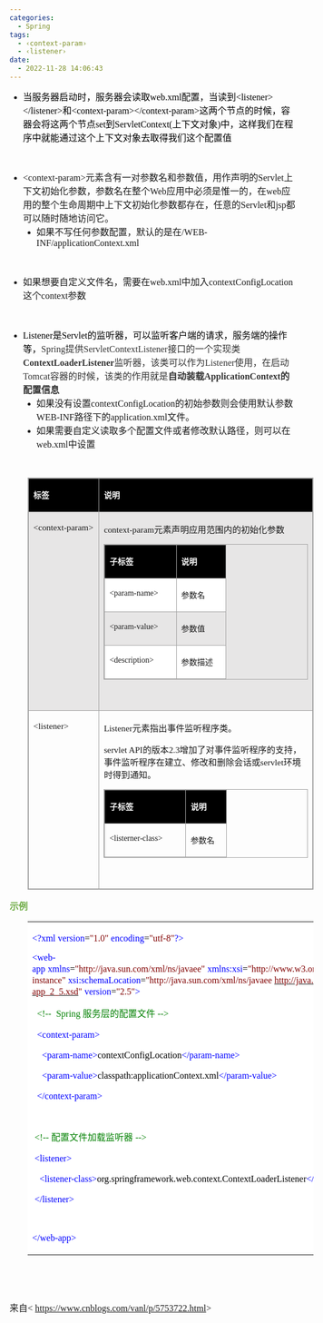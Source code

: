 ```yaml
---
categories:
  - Spring
tags:
  - ‹context-param›
  - ‹listener›
date:
  - 2022-11-28 14:06:43
---
```


<ul style="list-style-type:disc">
    <li><span style="font-size:12.0pt"><span style="font-family:&quot;Microsoft YaHei UI&quot;"><span
                    style="color:black">当服务器启动时，服务器会读取</span></span></span><span style="font-size:12.0pt"><span
                style="font-family:&quot;Comic Sans MS&quot;"><span
                    style="color:black">web.xml</span></span></span><span style="font-size:12.0pt"><span
                style="font-family:&quot;Microsoft YaHei UI&quot;"><span
                    style="color:black">配置，当读到</span></span></span><span style="font-size:12.0pt"><span
                style="font-family:&quot;Comic Sans MS&quot;"><span
                    style="color:black">&lt;listener&gt;&lt;/listener&gt;</span></span></span><span
            style="font-size:12.0pt"><span style="font-family:&quot;Microsoft YaHei UI&quot;"><span
                    style="color:black">和</span></span></span><span style="font-size:12.0pt"><span
                style="font-family:&quot;Comic Sans MS&quot;"><span
                    style="color:black">&lt;context-param&gt;&lt;/context-param&gt;</span></span></span><span
            style="font-size:12.0pt"><span style="font-family:&quot;Microsoft YaHei UI&quot;"><span
                    style="color:black">这两个节点的时候，容器会将这两个节点</span></span></span><span style="font-size:12.0pt"><span
                style="font-family:&quot;Comic Sans MS&quot;"><span style="color:black">set</span></span></span><span
            style="font-size:12.0pt"><span style="font-family:&quot;Microsoft YaHei UI&quot;"><span
                    style="color:black">到</span></span></span><span style="font-size:12.0pt"><span
                style="font-family:&quot;Comic Sans MS&quot;"><span
                    style="color:black">ServletContext(</span></span></span><span style="font-size:12.0pt"><span
                style="font-family:&quot;Microsoft YaHei UI&quot;"><span
                    style="color:black">上下文对象</span></span></span><span style="font-size:12.0pt"><span
                style="font-family:&quot;Comic Sans MS&quot;"><span style="color:black">)</span></span></span><span
            style="font-size:12.0pt"><span style="font-family:&quot;Microsoft YaHei UI&quot;"><span
                    style="color:black">中，这样我们在程序中就能通过这个上下文对象去取得我们这个配置值</span></span></span></li>
</ul>
<p style="margin-left:36px"><span style="font-size:12.0pt"><span
            style="font-family:&quot;Microsoft YaHei UI&quot;">&nbsp;</span></span></p>
<ul style="list-style-type:disc">
    <li><span style="font-size:12.0pt"><span
                style="font-family:&quot;Comic Sans MS&quot;">&lt;context-param&gt;</span></span><span
            style="font-size:12.0pt"><span
                style="font-family:&quot;Microsoft YaHei UI&quot;">元素含有一对参数名和参数值，用作</span></span><span
            style="font-size:12.0pt"><span style="font-family:&quot;Microsoft YaHei UI&quot;">声明</span></span><span
            style="font-size:12.0pt"><span style="font-family:&quot;Microsoft YaHei UI&quot;">的</span></span><span
            style="font-size:12.0pt"><span style="font-family:&quot;Comic Sans MS&quot;">Servlet</span></span><span
            style="font-size:12.0pt"><span
                style="font-family:&quot;Microsoft YaHei UI&quot;">上下文初始化参数，参数名在整个</span></span><span
            style="font-size:12.0pt"><span style="font-family:&quot;Comic Sans MS&quot;">Web</span></span><span
            style="font-size:12.0pt"><span
                style="font-family:&quot;Microsoft YaHei UI&quot;">应用中必须是惟一的，在</span></span><span
            style="font-size:12.0pt"><span style="font-family:&quot;Comic Sans MS&quot;">web</span></span><span
            style="font-size:12.0pt"><span
                style="font-family:&quot;Microsoft YaHei UI&quot;">应用的整个生命周期中上下文初始化参数都存在，任意的</span></span><span
            style="font-size:12.0pt"><span style="font-family:&quot;Comic Sans MS&quot;">Servlet</span></span><span
            style="font-size:12.0pt"><span style="font-family:&quot;Microsoft YaHei UI&quot;">和</span></span><span
            style="font-size:12.0pt"><span style="font-family:&quot;Comic Sans MS&quot;">jsp</span></span><span
            style="font-size:12.0pt"><span style="font-family:&quot;Microsoft YaHei UI&quot;">都可以随时随地访问它。</span></span>
        <ul style="list-style-type:disc">
            <li><span style="font-size:12.0pt"><span
                        style="font-family:&quot;Microsoft YaHei UI&quot;">如果不写任何参数配置，默认的是在</span></span><span
                    style="font-size:12.0pt"><span
                        style="font-family:&quot;Comic Sans MS&quot;">/WEB-INF/applicationContext.xml</span></span></li>
        </ul>
    </li>
</ul>
<p><span style="font-size:12.0pt"><span style="font-family:&quot;Comic Sans MS&quot;">&nbsp;</span></span></p>
<ul style="list-style-type:disc">
    <li><span style="font-size:12.0pt"><span
                style="font-family:&quot;Microsoft YaHei UI&quot;">如果想要自定义文件名，需要在</span></span><span
            style="font-size:12.0pt"><span style="font-family:&quot;Comic Sans MS&quot;">web.xml</span></span><span
            style="font-size:12.0pt"><span style="font-family:&quot;Microsoft YaHei UI&quot;">中加入</span></span><span
            style="font-size:12.0pt"><span
                style="font-family:&quot;Comic Sans MS&quot;">contextConfigLocation</span></span><span
            style="font-size:12.0pt"><span style="font-family:&quot;Microsoft YaHei UI&quot;">这个</span></span><span
            style="font-size:12.0pt"><span style="font-family:&quot;Comic Sans MS&quot;">context</span></span><span
            style="font-size:12.0pt"><span style="font-family:&quot;Microsoft YaHei UI&quot;">参数</span></span></li>
</ul>
<p><span style="font-size:12.0pt"><span style="font-family:&quot;Microsoft YaHei UI&quot;">&nbsp;</span></span></p>
<ul style="list-style-type:disc">
    <li><span style="font-size:12.0pt"><span style="font-family:&quot;Comic Sans MS&quot;"><span
                    style="color:black">Listener</span></span></span><span style="font-size:12.0pt"><span
                style="font-family:&quot;Microsoft YaHei UI&quot;"><span style="color:black">是</span></span></span><span
            style="font-size:12.0pt"><span style="font-family:&quot;Comic Sans MS&quot;"><span
                    style="color:black">Servlet</span></span></span><span style="font-size:12.0pt"><span
                style="font-family:&quot;Microsoft YaHei UI&quot;"><span
                    style="color:black">的监听器，可以监听客户端的请求，服务端的操作等，</span></span></span><span
            style="font-size:12.0pt"><span style="background-color:white"><span
                    style="font-family:&quot;Comic Sans MS&quot;"><span
                        style="color:#333333">Spring</span></span></span></span><span style="font-size:12.0pt"><span
                style="background-color:white"><span style="font-family:&quot;Microsoft YaHei UI&quot;"><span
                        style="color:#333333">提供</span></span></span></span><span style="font-size:12.0pt"><span
                style="background-color:white"><span style="font-family:&quot;Comic Sans MS&quot;"><span
                        style="color:#333333">ServletContextListener</span></span></span></span><span
            style="font-size:12.0pt"><span style="background-color:white"><span
                    style="font-family:&quot;Microsoft YaHei UI&quot;"><span
                        style="color:#333333">接口的一个实现类</span></span></span></span><span style="font-size:12.0pt"><span
                style="background-color:white"><strong><span style="font-family:&quot;Comic Sans MS&quot;"><span
                            style="color:#333333">ContextLoaderListener</span></span></strong></span></span><span
            style="font-size:12.0pt"><span style="background-color:white"><span
                    style="font-family:&quot;Microsoft YaHei UI&quot;"><span
                        style="color:#333333">监听器，该类可以作为</span></span></span></span><span style="font-size:12.0pt"><span
                style="background-color:white"><span style="font-family:&quot;Comic Sans MS&quot;"><span
                        style="color:#333333">Listener</span></span></span></span><span style="font-size:12.0pt"><span
                style="background-color:white"><span style="font-family:&quot;Microsoft YaHei UI&quot;"><span
                        style="color:#333333">使用，在启动</span></span></span></span><span style="font-size:12.0pt"><span
                style="background-color:white"><span style="font-family:&quot;Comic Sans MS&quot;"><span
                        style="color:#333333">Tomcat</span></span></span></span><span style="font-size:12.0pt"><span
                style="background-color:white"><span style="font-family:&quot;Microsoft YaHei UI&quot;"><span
                        style="color:#333333">容器的时候，该类的作用就是</span></span></span></span><span
            style="font-size:12.0pt"><span style="background-color:white"><strong><span
                        style="font-family:&quot;Microsoft YaHei UI&quot;"><span
                            style="color:#333333">自动装载</span></span></strong></span></span><span
            style="font-size:12.0pt"><span style="background-color:white"><strong><span
                        style="font-family:&quot;Comic Sans MS&quot;"><span
                            style="color:#333333">ApplicationContext</span></span></strong></span></span><span
            style="font-size:12.0pt"><span style="background-color:white"><strong><span
                        style="font-family:&quot;Microsoft YaHei UI&quot;"><span
                            style="color:#333333">的配置信息</span></span></strong></span></span>
        <ul style="list-style-type:disc">
            <li><span style="font-size:12.0pt"><span
                        style="font-family:&quot;Microsoft YaHei UI&quot;">如果没有设置</span></span><span
                    style="font-size:12.0pt"><span
                        style="font-family:&quot;Comic Sans MS&quot;">contextConfigLocation</span></span><span
                    style="font-size:12.0pt"><span
                        style="font-family:&quot;Microsoft YaHei UI&quot;">的初始参数则会使用默认参数</span></span><span
                    style="font-size:12.0pt"><span
                        style="font-family:&quot;Comic Sans MS&quot;">WEB-INF</span></span><span
                    style="font-size:12.0pt"><span
                        style="font-family:&quot;Microsoft YaHei UI&quot;">路径下的</span></span><span
                    style="font-size:12.0pt"><span
                        style="font-family:&quot;Comic Sans MS&quot;">application.xml</span></span><span
                    style="font-size:12.0pt"><span style="font-family:&quot;Microsoft YaHei UI&quot;">文件。</span></span>
            </li>
            <li><span style="font-size:12.0pt"><span
                        style="font-family:&quot;Microsoft YaHei UI&quot;">如果需要自定义读取多个配置文件或者修改默认路径，则可以在</span></span><span
                    style="font-size:12.0pt"><span
                        style="font-family:&quot;Comic Sans MS&quot;">web.xml</span></span><span
                    style="font-size:12.0pt"><span style="font-family:&quot;Microsoft YaHei UI&quot;">中设置</span></span>
            </li>
        </ul>
    </li>
</ul>
<p style="margin-left:72px"><span style="font-size:12.0pt"><span
            style="font-family:&quot;Microsoft YaHei UI&quot;">&nbsp;</span></span></p>
<table summary="" cellspacing="0"
    style="border-collapse:collapse; border-color:#a3a3a3; border-style:solid; border-width:1px; margin-left:32px"
    class=" cke_show_border">
    <tbody>
        <tr>
            <td
                style="background-color:black; border-bottom:1px solid #a3a3a3; border-left:1px solid #a3a3a3; border-right:1px solid #a3a3a3; border-top:1px solid #a3a3a3; vertical-align:top; width:1.7416in">
                <p><span style="font-size:10.5pt"><span style="font-family:&quot;Microsoft YaHei UI&quot;"><span
                                style="color:white"><strong>标签</strong></span></span></span></p>
            </td>
            <td
                style="background-color:black; border-bottom:1px solid #a3a3a3; border-left:1px solid #a3a3a3; border-right:1px solid #a3a3a3; border-top:1px solid #a3a3a3; vertical-align:top; width:6.9388in">
                <p><span style="font-size:10.5pt"><span style="font-family:&quot;Microsoft YaHei UI&quot;"><span
                                style="color:white"><strong>说明</strong></span></span></span></p>
            </td>
        </tr>
        <tr>
            <td
                style="background-color:#e7e6e6; border-bottom:1px solid #a3a3a3; border-left:1px solid #a3a3a3; border-right:1px solid #a3a3a3; border-top:1px solid #a3a3a3; vertical-align:top; width:1.7416in">
                <p><span style="font-size:11.5pt"><span
                            style="font-family:&quot;Comic Sans MS&quot;">&lt;context-param&gt;</span></span></p>
            </td>
            <td
                style="background-color:#e7e6e6; border-bottom:1px solid #a3a3a3; border-left:1px solid #a3a3a3; border-right:1px solid #a3a3a3; border-top:1px solid #a3a3a3; vertical-align:top; width:6.9388in">
                <p><span style="font-size:11.5pt"><span
                            style="font-family:&quot;Comic Sans MS&quot;">context-param</span><span
                            style="font-family:&quot;Microsoft YaHei UI&quot;">元素声明应用范围内的初始化参数</span></span></p>
                <table summary="" cellspacing="0"
                    style="border-collapse:collapse; border-color:#a3a3a3; border-style:solid; border-width:1px; "
                    class=" cke_show_border">
                    <tbody>
                        <tr>
                            <td
                                style="background-color:black; border-bottom:1px solid #a3a3a3; border-left:1px solid #a3a3a3; border-right:1px solid #a3a3a3; border-top:1px solid #a3a3a3; vertical-align:top; width:1.1201in">
                                <p><span style="font-size:10.5pt"><span
                                            style="font-family:&quot;Microsoft YaHei UI&quot;"><span
                                                style="color:white"><strong>子标签</strong></span></span></span></p>
                            </td>
                            <td
                                style="background-color:black; border-bottom:1px solid #a3a3a3; border-left:1px solid #a3a3a3; border-right:1px solid #a3a3a3; border-top:1px solid #a3a3a3; vertical-align:top; width:.6638in">
                                <p><span style="font-size:10.5pt"><span
                                            style="font-family:&quot;Microsoft YaHei UI&quot;"><span
                                                style="color:white"><strong>说明</strong></span></span></span></p>
                            </td>
                        </tr>
                        <tr>
                            <td
                                style="background-color:white; border-bottom:1px solid #a3a3a3; border-left:1px solid #a3a3a3; border-right:1px solid #a3a3a3; border-top:1px solid #a3a3a3; vertical-align:top; width:1.1395in">
                                <p><span style="font-size:10.5pt"><span
                                            style="font-family:&quot;Comic Sans MS&quot;">&lt;param-name&gt;</span></span>
                                </p>
                            </td>
                            <td
                                style="background-color:white; border-bottom:1px solid #a3a3a3; border-left:1px solid #a3a3a3; border-right:1px solid #a3a3a3; border-top:1px solid #a3a3a3; vertical-align:top; width:.6451in">
                                <p><span style="font-size:10.5pt"><span
                                            style="font-family:&quot;Microsoft YaHei UI&quot;">参数名</span></span></p>
                            </td>
                        </tr>
                        <tr>
                            <td
                                style="border-bottom:1px solid #a3a3a3; border-left:1px solid #a3a3a3; border-right:1px solid #a3a3a3; border-top:1px solid #a3a3a3; vertical-align:top; width:1.1368in">
                                <p><span style="font-size:10.5pt"><span
                                            style="font-family:&quot;Comic Sans MS&quot;">&lt;param-value&gt;</span></span>
                                </p>
                            </td>
                            <td
                                style="border-bottom:1px solid #a3a3a3; border-left:1px solid #a3a3a3; border-right:1px solid #a3a3a3; border-top:1px solid #a3a3a3; vertical-align:top; width:.6479in">
                                <p><span style="font-size:10.5pt"><span
                                            style="font-family:&quot;Microsoft YaHei UI&quot;">参数值</span></span></p>
                            </td>
                        </tr>
                        <tr>
                            <td
                                style="background-color:white; border-bottom:1px solid #a3a3a3; border-left:1px solid #a3a3a3; border-right:1px solid #a3a3a3; border-top:1px solid #a3a3a3; vertical-align:top; width:1.1201in">
                                <p><span style="font-size:10.5pt"><span
                                            style="font-family:&quot;Comic Sans MS&quot;">&lt;description&gt;</span></span>
                                </p>
                            </td>
                            <td
                                style="background-color:white; border-bottom:1px solid #a3a3a3; border-left:1px solid #a3a3a3; border-right:1px solid #a3a3a3; border-top:1px solid #a3a3a3; vertical-align:top; width:.7333in">
                                <p><span style="font-size:10.5pt"><span
                                            style="font-family:&quot;Microsoft YaHei UI&quot;">参数描述</span></span></p>
                            </td>
                        </tr>
                    </tbody>
                </table>
                <p><span style="font-size:11.5pt"><span
                            style="font-family:&quot;Comic Sans MS&quot;">&nbsp;</span></span></p>
            </td>
        </tr>
        <tr>
            <td
                style="border-bottom:1px solid #a3a3a3; border-left:1px solid #a3a3a3; border-right:1px solid #a3a3a3; border-top:1px solid #a3a3a3; vertical-align:top; width:1.7416in">
                <p><span style="font-size:11.5pt"><span
                            style="font-family:&quot;Comic Sans MS&quot;">&lt;listener&gt;</span></span></p>
            </td>
            <td
                style="border-bottom:1px solid #a3a3a3; border-left:1px solid #a3a3a3; border-right:1px solid #a3a3a3; border-top:1px solid #a3a3a3; vertical-align:top; width:6.9388in">
                <p><span style="font-size:11.5pt"><span
                            style="font-family:&quot;Comic Sans MS&quot;">Listener</span><span
                            style="font-family:&quot;Microsoft YaHei UI&quot;">元素指出事件监听程序类。 </span></span></p>
                <p><span style="font-size:11.5pt"><span style="font-family:&quot;Comic Sans MS&quot;">servlet
                            API</span><span style="font-family:&quot;Microsoft YaHei UI&quot;">的版本</span><span
                            style="font-family:&quot;Comic Sans MS&quot;">2.3</span><span
                            style="font-family:&quot;Microsoft YaHei UI&quot;">增加了对事件监听程序的支持，事件监听程序在建立、修改和删除会话或</span><span
                            style="font-family:&quot;Comic Sans MS&quot;">servlet</span><span
                            style="font-family:&quot;Microsoft YaHei UI&quot;">环境时得到通知。</span></span></p>
                <table summary="" cellspacing="0"
                    style="border-collapse:collapse; border-color:#a3a3a3; border-style:solid; border-width:1px; "
                    class=" cke_show_border">
                    <tbody>
                        <tr>
                            <td
                                style="background-color:black; border-bottom:1px solid #a3a3a3; border-left:1px solid #a3a3a3; border-right:1px solid #a3a3a3; border-top:1px solid #a3a3a3; vertical-align:top; width:1.2937in">
                                <p><span style="font-size:10.5pt"><span
                                            style="font-family:&quot;Microsoft YaHei UI&quot;"><span
                                                style="color:white"><strong>子标签</strong></span></span></span></p>
                            </td>
                            <td
                                style="background-color:black; border-bottom:1px solid #a3a3a3; border-left:1px solid #a3a3a3; border-right:1px solid #a3a3a3; border-top:1px solid #a3a3a3; vertical-align:top; width:.5548in">
                                <p><span style="font-size:10.5pt"><span
                                            style="font-family:&quot;Microsoft YaHei UI&quot;"><span
                                                style="color:white"><strong>说明</strong></span></span></span></p>
                            </td>
                        </tr>
                        <tr>
                            <td
                                style="border-bottom:1px solid #a3a3a3; border-left:1px solid #a3a3a3; border-right:1px solid #a3a3a3; border-top:1px solid #a3a3a3; vertical-align:top; width:1.3131in">
                                <p><span style="font-size:10.5pt"><span
                                            style="font-family:&quot;Comic Sans MS&quot;">&lt;listerner-class&gt;</span></span>
                                </p>
                            </td>
                            <td
                                style="border-bottom:1px solid #a3a3a3; border-left:1px solid #a3a3a3; border-right:1px solid #a3a3a3; border-top:1px solid #a3a3a3; vertical-align:top; width:.568in">
                                <p><span style="font-size:10.5pt"><span
                                            style="font-family:&quot;Microsoft YaHei UI&quot;">参数名</span></span></p>
                            </td>
                        </tr>
                    </tbody>
                </table>
                <p style="margin-left:36px"><span style="font-size:12.0pt"><span
                            style="font-family:&quot;Microsoft YaHei UI&quot;"><span
                                style="color:#333333">&nbsp;</span></span></span></p>
            </td>
        </tr>
    </tbody>
</table>
<p><span style="font-size:12.0pt"><span style="font-family:&quot;Microsoft YaHei UI&quot;"><span
                style="color:#70ad47"><strong>示例</strong></span></span></span></p>
<table summary="" cellspacing="0"
    style="border-collapse:collapse; border-color:#a3a3a3; border-style:solid; border-width:0px; margin-left:32px"
    class=" cke_show_border">
    <tbody>
        <tr>
            <td
                style="background-color:white; border-bottom:0px; border-left:0px; border-right:0px; border-top:0px; vertical-align:top; width:8.4312in">
                <p><span style="font-size:12.0pt"><span style="font-family:&quot;Comic Sans MS&quot;"><span
                                style="color:blue">&lt;?xml</span></span>&nbsp;<span
                            style="font-family:&quot;Comic Sans MS&quot;"><span
                                style="color:blue">version</span></span><span
                            style="font-family:&quot;Comic Sans MS&quot;"><span style="color:black">=</span></span><span
                            style="font-family:&quot;Comic Sans MS&quot;"><span
                                style="color:maroon">"1.0"</span></span>&nbsp;<span
                            style="font-family:&quot;Comic Sans MS&quot;"><span
                                style="color:blue">encoding</span></span><span
                            style="font-family:&quot;Comic Sans MS&quot;"><span style="color:black">=</span></span><span
                            style="font-family:&quot;Comic Sans MS&quot;"><span
                                style="color:maroon">"utf-8"</span></span><span
                            style="font-family:&quot;Comic Sans MS&quot;"><span
                                style="color:blue">?&gt;</span></span></span></p>
                <p><span style="font-size:12.0pt"><span style="font-family:&quot;Comic Sans MS&quot;"><span
                                style="color:blue">&lt;web-app</span></span>&nbsp;<span
                            style="font-family:&quot;Comic Sans MS&quot;"><span
                                style="color:blue">xmlns</span></span><span
                            style="font-family:&quot;Comic Sans MS&quot;"><span style="color:black">=</span></span><span
                            style="font-family:&quot;Comic Sans MS&quot;"><span
                                style="color:maroon">"http://java.sun.com/xml/ns/javaee"</span></span>&nbsp;<span
                            style="font-family:&quot;Comic Sans MS&quot;"><span
                                style="color:blue">xmlns:xsi</span></span><span
                            style="font-family:&quot;Comic Sans MS&quot;"><span style="color:black">=</span></span><span
                            style="font-family:&quot;Comic Sans MS&quot;"><span
                                style="color:maroon">"http://www.w3.org/2001/XMLSchema-instance"</span></span>&nbsp;<span
                            style="font-family:&quot;Comic Sans MS&quot;"><span
                                style="color:blue">xsi:schemaLocation</span></span><span
                            style="font-family:&quot;Comic Sans MS&quot;"><span style="color:black">=</span></span><span
                            style="font-family:&quot;Comic Sans MS&quot;"><span
                                style="color:maroon">"http://java.sun.com/xml/ns/javaee</span></span>&nbsp;<a
                            data-cke-saved-href="http://java.sun.com/xml/ns/javaee/web-app_2_5.xsd"
                            href="http://java.sun.com/xml/ns/javaee/web-app_2_5.xsd"><span
                                style="font-family:&quot;Comic Sans MS&quot;"><span
                                    style="color:maroon">http://java.sun.com/xml/ns/javaee/web-app_2_5.xsd</span></span></a><span
                            style="font-family:&quot;Comic Sans MS&quot;"><span
                                style="color:maroon">"</span></span>&nbsp;<span
                            style="font-family:&quot;Comic Sans MS&quot;"><span
                                style="color:blue">version</span></span><span
                            style="font-family:&quot;Comic Sans MS&quot;"><span style="color:black">=</span></span><span
                            style="font-family:&quot;Comic Sans MS&quot;"><span
                                style="color:maroon">"2.5"</span></span><span
                            style="font-family:&quot;Comic Sans MS&quot;"><span
                                style="color:blue">&gt;</span></span></span></p>
                <p><span style="font-size:12.0pt">&nbsp;&nbsp;<span style="font-family:&quot;Comic Sans MS&quot;"><span
                                style="color:green">&lt;!--</span></span>&nbsp;&nbsp;<span
                            style="font-family:&quot;Comic Sans MS&quot;"><span
                                style="color:green">Spring</span></span><span
                            style="font-family:&quot;Microsoft YaHei UI&quot;"><span
                                style="color:green">&nbsp;服务层的配置文件&nbsp;</span></span><span
                            style="font-family:&quot;Comic Sans MS&quot;"><span
                                style="color:green">--&gt;</span></span></span></p>
                <p><span style="font-size:12.0pt">&nbsp;&nbsp;<span style="font-family:&quot;Comic Sans MS&quot;"><span
                                style="color:blue">&lt;context-param&gt;</span></span></span></p>
                <p><span style="font-size:12.0pt">&nbsp;&nbsp;&nbsp;&nbsp;<span
                            style="font-family:&quot;Comic Sans MS&quot;"><span
                                style="color:blue">&lt;param-name&gt;</span></span><span
                            style="font-family:&quot;Comic Sans MS&quot;"><span
                                style="color:black">contextConfigLocation</span></span><span
                            style="font-family:&quot;Comic Sans MS&quot;"><span
                                style="color:blue">&lt;/param-name&gt;</span></span></span></p>
                <p><span style="font-size:12.0pt">&nbsp;&nbsp;&nbsp;&nbsp;<span
                            style="font-family:&quot;Comic Sans MS&quot;"><span
                                style="color:blue">&lt;param-value&gt;</span></span><span
                            style="font-family:&quot;Comic Sans MS&quot;"><span
                                style="color:black">classpath:applicationContext.xml</span></span><span
                            style="font-family:&quot;Comic Sans MS&quot;"><span
                                style="color:blue">&lt;/param-value&gt;</span></span></span></p>
                <p><span style="font-size:12.0pt">&nbsp;&nbsp;<span style="font-family:&quot;Comic Sans MS&quot;"><span
                                style="color:blue">&lt;/context-param&gt;</span></span></span></p>
                <p><span style="font-size:12.0pt"><span style="font-family:&quot;Comic Sans MS&quot;"><span
                                style="color:blue">&nbsp;</span></span></span></p>
                <p><span style="font-size:12.0pt"><span style="color:green">&nbsp;<span
                                style="font-family:&quot;Comic Sans MS&quot;">&lt;!--</span> <span
                                style="font-family:&quot;Microsoft YaHei UI&quot;">配置文件加载监听器</span> <span
                                style="font-family:&quot;Comic Sans MS&quot;">--&gt;</span></span></span></p>
                <p><span style="font-size:12.0pt"><span style="color:blue">&nbsp;<span
                                style="font-family:&quot;Comic Sans MS&quot;">&lt;listener&gt;</span></span></span></p>
                <p><span style="font-size:12.0pt">&nbsp; &nbsp;<span style="font-family:&quot;Comic Sans MS&quot;"><span
                                style="color:blue">&lt;listener-class&gt;</span></span><span
                            style="font-family:&quot;Comic Sans MS&quot;"><span
                                style="color:black">org.springframework.web.context.ContextLoaderListener</span></span><span
                            style="font-family:&quot;Comic Sans MS&quot;"><span
                                style="color:blue">&lt;/listener-class&gt;</span></span></span></p>
                <p><span style="font-size:12.0pt"><span style="color:blue">&nbsp;<span
                                style="font-family:&quot;Comic Sans MS&quot;">&lt;/listener&gt;</span></span></span></p>
                <p><span style="font-size:12.0pt"><span style="font-family:&quot;Comic Sans MS&quot;"><span
                                style="color:blue">&nbsp;</span></span></span></p>
                <p><span style="font-size:12.0pt"><span style="font-family:&quot;Comic Sans MS&quot;"><span
                                style="color:blue">&lt;/web-app&gt;</span></span></span></p>
            </td>
        </tr>
    </tbody>
</table>
<p><span style="font-size:12.0pt"><span style="font-family:&quot;Microsoft YaHei UI&quot;"><span
                style="color:#70ad47">&nbsp;</span></span></span></p>
<p><span style="font-size:12.0pt"><span style="font-family:&quot;Microsoft YaHei UI&quot;"><span
                style="color:#70ad47">&nbsp;</span></span></span></p>
<p><span style="font-size:12.0pt"><span style="font-family:&quot;Microsoft YaHei UI&quot;">来自</span><span
            style="font-family:&quot;Comic Sans MS&quot;">&lt; </span><a
            data-cke-saved-href="https://www.cnblogs.com/vanl/p/5753722.html"
            href="https://www.cnblogs.com/vanl/p/5753722.html"><span
                style="font-family:&quot;Comic Sans MS&quot;">https://www.cnblogs.com/vanl/p/5753722.html</span></a><span
            style="font-family:&quot;Comic Sans MS&quot;">&gt;</span></span></p>
